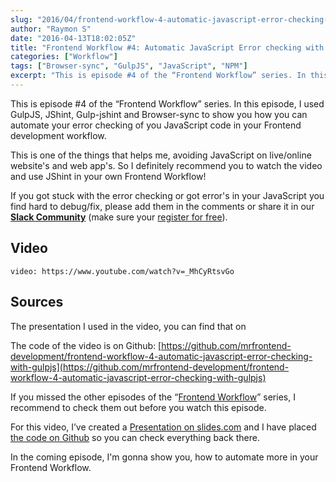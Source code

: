 ```yaml
---
slug: "2016/04/frontend-workflow-4-automatic-javascript-error-checking-gulpjs/"
author: "Raymon S"
date: "2016-04-13T18:02:05Z"
title: "Frontend Workflow #4: Automatic JavaScript Error checking with GulpJS"
categories: ["Workflow"]
tags: ["Browser-sync", "GulpJS", "JavaScript", "NPM"]
excerpt: "This is episode #4 of the “Frontend Workflow” series. In this episode, I used GulpJS, JShint, Gulp-..."
---
```


This is episode #4 of the “Frontend Workflow” series. In this episode, I used GulpJS, JShint, Gulp-jshint and Browser-sync to show you how you can automate your error checking of you JavaScript code in your Frontend development workflow.

This is one of the things that helps me, avoiding JavaScript on live/online website's and web app's. So I definitely recommend you to watch the video and use JShint in your own Frontend Workflow!

If you got stuck with the error checking or got error's in your JavaScript you find hard to debug/fix, please add them in the comments or share it in our [**Slack Community**](https://mrfrontend.slack.com/) (make sure your [register for free](http://mrfrontend.org/)).

## Video

`video: https://www.youtube.com/watch?v=_MhCyRtsvGo`

## Sources

The presentation I used in the video, you can find that on

The code of the video is on Github: [https://github.com/mrfrontend-development/frontend-workflow-4-automatic-javascript-error-checking-with-gulpjs](https://github.com/mrfrontend-development/frontend-workflow-4-automatic-javascript-error-checking-with-gulpjs)

If you missed the other episodes of the “[Frontend Workflow](http://blog.mrfrontend.org/category/workflow/)” series, I recommend to check them out before you watch this episode.

For this video, I’ve created a [Presentation on slides.com](http://slides.com/raymonschouwenaar-1/frontend-workflow-4-automatic-javascript-error-checking-with-gulpjs/) and I have placed [the code on Github](https://github.com/mrfrontend-development/frontend-workflow-4-automatic-javascript-error-checking-with-gulpjs) so you can check everything back there.

In the coming episode, I'm gonna show you, how to automate more in your Frontend Workflow.